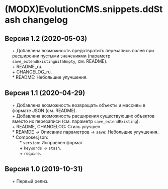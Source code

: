# (MODX)EvolutionCMS.snippets.ddStash changelog


## Версия 1.2 (2020-05-03)
* \+ Добавлена возможность предотвратить перезапись полей при расширении пустыми значениями (параметр `save_extendExistingWithEmpty`, см. README).
* \+ README_ru.
* \+ CHANGELOG_ru.
* \* README: Небольшие улучшения.


## Версия 1.1 (2020-04-29)
* \+ Добавлена возможность возвращать объекты и массивы в формате JSON (см. README).
* \+ Добавлена возможность расширения существующих объектов вместо их перезаписи (см. параметр `save_extendExisting`).
* \+ README, CHANGELOG: Стиль улучшен.
* \* REAMDE → Описание параметров → `save`: Небольшие улучшения.
* \* Composer.json:
	* \* `version`: Исправлен формат.
	* \+ `keywords` → `stash`.
	* \+ `require`.


## Версия 1.0 (2019-10-31)
* \+ Первый релиз.


<link rel="stylesheet" type="text/css" href="https://DivanDesign.ru/assets/files/ddMarkdown.css" />
<style>ul{list-style:none;}</style>